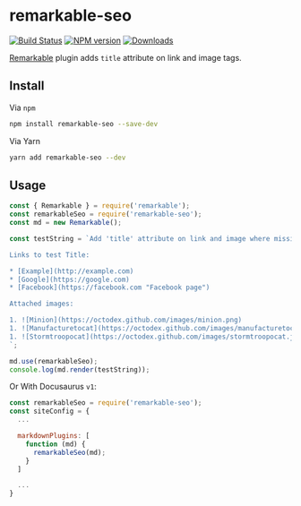 # remarkable-seo

[![Build Status][travis-image]][travis-url]
[![NPM version][npm-image]][npm-url]
[![Downloads][downloads-image]][npm-url]

[Remarkable](https://www.npmjs.com/package/remarkable) plugin adds `title` attribute on link and image tags.

## Install

Via `npm`

```bash
npm install remarkable-seo --save-dev
```

Via Yarn

```bash
yarn add remarkable-seo --dev
```

## Usage

```javascript
const { Remarkable } = require('remarkable');
const remarkableSeo = require('remarkable-seo');
const md = new Remarkable();

const testString = `Add 'title' attribute on link and image where missing.

Links to test Title:

* [Example](http://example.com)
* [Google](https://google.com)
* [Facebook](https://facebook.com "Facebook page")

Attached images:

1. ![Minion](https://octodex.github.com/images/minion.png)
1. ![Manufacturetocat](https://octodex.github.com/images/manufacturetocat.png)
1. ![Stormtroopocat](https://octodex.github.com/images/stormtroopocat.jpg "The Stormtroopocat")
`;

md.use(remarkableSeo);
console.log(md.render(testString));
```

Or With Docusaurus `v1`:

```javascript
const remarkableSeo = require('remarkable-seo');
const siteConfig = {
  ...

  markdownPlugins: [
    function (md) {
      remarkableSeo(md);
    }
  ]

  ...
}
```

[npm-image]: https://img.shields.io/npm/v/remarkable-seo.svg
[npm-url]: https://www.npmjs.com/package/remarkable-seo
[downloads-image]: https://img.shields.io/npm/dm/remarkable-seo.svg
[travis-image]: https://api.travis-ci.org/trunkcode/remarkable-seo.svg?branch=master
[travis-url]: https://travis-ci.org/trunkcode/remarkable-seo
